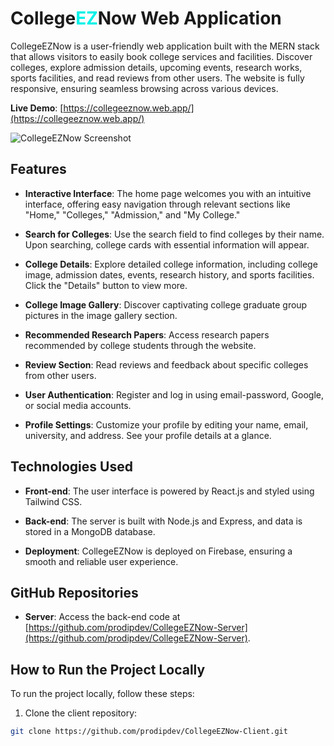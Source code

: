 <h1>College<span style="color: #00f1e8;">EZ</span>Now Web Application</h1>

CollegeEZNow is a user-friendly web application built with the MERN stack that allows visitors to easily book college services and facilities. Discover colleges, explore admission details, upcoming events, research works, sports facilities, and read reviews from other users. The website is fully responsive, ensuring seamless browsing across various devices.

**Live Demo**: [https://collegeeznow.web.app/](https://collegeeznow.web.app/)

![CollegeEZNow Screenshot](https://prodipdev.com/assets/collegeEZ-bbfa5715.webp)

## Features

- **Interactive Interface**: The home page welcomes you with an intuitive interface, offering easy navigation through relevant sections like "Home," "Colleges," "Admission," and "My College."

- **Search for Colleges**: Use the search field to find colleges by their name. Upon searching, college cards with essential information will appear.

- **College Details**: Explore detailed college information, including college image, admission dates, events, research history, and sports facilities. Click the "Details" button to view more.

- **College Image Gallery**: Discover captivating college graduate group pictures in the image gallery section.

- **Recommended Research Papers**: Access research papers recommended by college students through the website.

- **Review Section**: Read reviews and feedback about specific colleges from other users.

- **User Authentication**: Register and log in using email-password, Google, or social media accounts.

- **Profile Settings**: Customize your profile by editing your name, email, university, and address. See your profile details at a glance.

## Technologies Used

- **Front-end**: The user interface is powered by React.js and styled using Tailwind CSS.

- **Back-end**: The server is built with Node.js and Express, and data is stored in a MongoDB database.

- **Deployment**: CollegeEZNow is deployed on Firebase, ensuring a smooth and reliable user experience.

## GitHub Repositories

- **Server**: Access the back-end code at [https://github.com/prodipdev/CollegeEZNow-Server](https://github.com/prodipdev/CollegeEZNow-Server).

## How to Run the Project Locally

To run the project locally, follow these steps:

1. Clone the client repository:

```bash
git clone https://github.com/prodipdev/CollegeEZNow-Client.git
```
